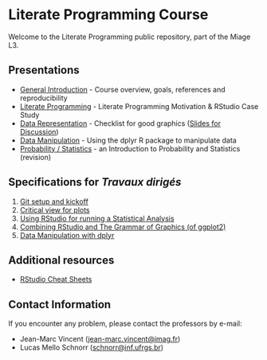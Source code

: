 # Literate Programming Course

Welcome to the Literate Programming public repository, part of the Miage L3.

## Presentations

- [General Introduction](./Presentation/0-Introduction/Transp-Prog-Lit-2017.pdf) - Course overview, goals, references and reproducibility
- [Literate Programming](./Presentation/1-LitProg/1-LitProg.pdf) - Literate Programming Motivation & RStudio Case Study
- [Data Representation](./Presentation/2-Visualization/main/Visualisation.2017.02.07.pdf) - Checklist for good graphics ([Slides for Discussion](./Presentation/2-Visualization/2-Visualization.pdf))
- [Data Manipulation](./Presentation/3-Manipulation/3-Manipulation.pdf) - Using the dplyr R package to manipulate data
- [Probability / Statistics](./Presentation/4-RevProbability/3_introduction_to_statistics_sel.pdf) - an Introduction to Probability and Statistics (revision)

## Specifications for *Travaux dirigés*

1. [Git setup and kickoff](./TD1.espec.md)
2. [Critical view for plots](./TD2.espec.md)
3. [Using RStudio for running a Statistical Analysis](./TD3.espec.md)
4. [Combining RStudio and The Grammar of Graphics (of ggplot2)](./TD4.espec.md)
5. [Data Manipulation with dplyr](./TD5.espec.md)

## Additional resources

- [RStudio Cheat Sheets](https://www.rstudio.com/resources/cheatsheets/)

## Contact Information

If you encounter any problem, please contact the professors by e-mail:
- Jean-Marc Vincent (jean-marc.vincent@imag.fr)
- Lucas Mello Schnorr (schnorr@inf.ufrgs.br)
